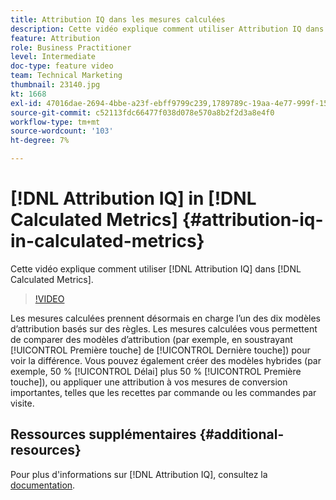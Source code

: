 ```yaml
---
title: Attribution IQ dans les mesures calculées
description: Cette vidéo explique comment utiliser Attribution IQ dans les mesures calculées.
feature: Attribution
role: Business Practitioner
level: Intermediate
doc-type: feature video
team: Technical Marketing
thumbnail: 23140.jpg
kt: 1668
exl-id: 47016dae-2694-4bbe-a23f-ebff9799c239,1789789c-19aa-4e77-999f-15fa11b7f858,1789789c-19aa-4e77-999f-15fa11b7f858,47016dae-2694-4bbe-a23f-ebff9799c239
source-git-commit: c52113fdc66477f038d078e570a8b2f2d3a8e4f0
workflow-type: tm+mt
source-wordcount: '103'
ht-degree: 7%

---
```


# [!DNL Attribution IQ] in  [!DNL Calculated Metrics] {#attribution-iq-in-calculated-metrics}

Cette vidéo explique comment utiliser [!DNL Attribution IQ] dans [!DNL Calculated Metrics].

>[!VIDEO](https://video.tv.adobe.com/v/23140/?quality=12)

Les mesures calculées prennent désormais en charge l’un des dix modèles d’attribution basés sur des règles. Les mesures calculées vous permettent de comparer des modèles d’attribution (par exemple, en soustrayant [!UICONTROL Première touche] de [!UICONTROL Dernière touche]) pour voir la différence. Vous pouvez également créer des modèles hybrides (par exemple, 50 % [!UICONTROL Délai] plus 50 % [!UICONTROL Première touche]), ou appliquer une attribution à vos mesures de conversion importantes, telles que les recettes par commande ou les commandes par visite.

## Ressources supplémentaires {#additional-resources}

Pour plus d&#39;informations sur [!DNL Attribution IQ], consultez la [documentation](https://experienceleague.adobe.com/docs/analytics/analyze/analysis-workspace/attribution/overview.html).
